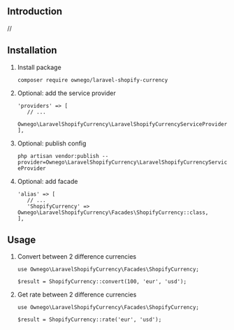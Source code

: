 ## Introduction
//
## Installation
1. Install package

    `composer require ownego/laravel-shopify-currency`
2. Optional: add the service provider

   ```
   'providers' => [
      // ...
      Ownego\LaravelShopifyCurrency\LaravelShopifyCurrencyServiceProvider::class,
   ],
   ```
3. Optional: publish config

   `php artisan vendor:publish --provider=Ownego\LaravelShopifyCurrency\LaravelShopifyCurrencyServiceProvider`
4. Optional: add facade

   ```
   'alias' => [
      // ...
      'ShopifyCurrency' => Ownego\LaravelShopifyCurrency\Facades\ShopifyCurrency::class,
   ],
   ```
## Usage
1. Convert between 2 difference currencies
   ```
   use Ownego\LaravelShopifyCurrency\Facades\ShopifyCurrency;

   $result = ShopifyCurrency::convert(100, 'eur', 'usd');
   ```
2. Get rate between 2 difference currencies
   ```
   use Ownego\LaravelShopifyCurrency\Facades\ShopifyCurrency;

   $result = ShopifyCurrency::rate('eur', 'usd');
   ```
